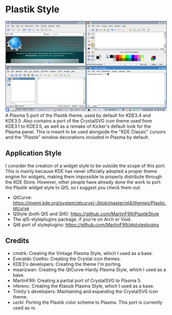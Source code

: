 # Plastik Style
![image](./screenshot.png)
A Plasma 5 port of the Plastik theme, used by default for KDE3.4 and KDE3.5. Also contains a port of the CrystalSVG icon theme used from KDE3.1 to KDE3.5, as well as a remake of Kicker's default look for the Plasma panel. This is meant to be used alongside the "KDE Classic" cursors and the "Plastik" window decorations included in Plasma by default.
## Application Style
I consider the creation of a widget style to be outside the scope of this port. This is mainly because KDE has never officially adopted a proper theme engine for widgets, making them impossible to properly distribute through the KDE Store. However, other people have already done the work to port the Plastik widget style to Qt5, so I suggest you check them out:
* QtCurve: https://invent.kde.org/system/qtcurve/-/blob/master/qt4/themes/Plastic.qtcurve
* QStyle (both Qt5 and Qt6): https://github.com/MartinF99/PlastikStyle
* The qt5-styleplugins package, if you're on Arch or Void.
* Qt6 port of styleplugins: https://github.com/MartinF99/qtstyleplugins
## Credits
* cmdrk: Creating the Vintage Plasma Style, which I used as a base.
* Everaldo Coelho: Creating the Crystal icon themes.
* KDE3's developers: Creating the theme I'm porting.
* maarizwan: Creating the QtCurve-Hardy Plasma Style, which I used as a base.
* MartinF99: Creating a partial port of CrystalSVG to Plasma 5.
* nferenc: Creating the Klassik Plasma Style, which I used as a base.
* Trinity's developers: Maintaining and expanding the CrystalSVG icon theme.
* usrkl: Porting the Plastik color scheme to Plasma. This port is currently used as-is.